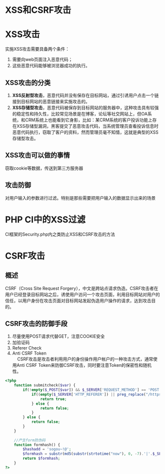 # XSS和CSRF攻击
# XSS攻击
实施XSS攻击需要具备两个条件：
1. 需要向web页面注入恶意代码；
2. 这些恶意代码能够被浏览器成功的执行。

## XSS攻击的分类
1. **XSS反射型攻击**，恶意代码并没有保存在目标网站，通过引诱用户点击一个链接到目标网站的恶意链接来实施攻击的。
2. **XSS存储型攻击**，恶意代码被保存到目标网站的服务器中，这种攻击具有较强的稳定性和持久性，比较常见场景是在博客，论坛等社交网站上，但OA系统，和CRM系统上也能看到它身影，比如：某CRM系统的客户投诉功能上存在XSS存储型漏洞，黑客提交了恶意攻击代码，当系统管理员查看投诉信息时恶意代码执行，窃取了客户的资料，然而管理员毫不知情，这就是典型的XSS存储型攻击。

## XSS攻击可以做的事情
窃取cookie等数据，传送到第三方服务器

## 攻击防御
对用户输入的参数进行过滤。特别是那些需要把用户输入的数据显示出来的场景

# PHP CI中的XSS过滤
CI框架的Security.php内之类防止XSS和CSRF攻击的方法

# CSRF攻击
## 概述
CSRF（Cross Site Request Forgery），中文是跨站点请求伪造。CSRF攻击者在用户已经登录目标网站之后，诱使用户访问一个攻击页面，利用目标网站对用户的信任，以用户身份在攻击页面对目标网站发起伪造用户操作的请求，达到攻击目的。

## CSRF攻击的防御手段
1. 尽量使用POST请求代替GET，注意COOKIE安全
2. 加验证码
3. Referer Check
4. Anti CSRF Token <br />
&nbsp;&nbsp;&nbsp;&nbsp;CSRF攻击是攻击者利用用户的身份操作用户帐户的一种攻击方式，通常使用Anti CSRF Token来防御CSRF攻击，同时要注意Token的保密性和随机性。

```php
<?php 
    function submitcheck($var) {
    	if(!empty($_POST[$var]) && $_SERVER['REQUEST_METHOD'] == 'POST') {
    		if((empty($_SERVER['HTTP_REFERER']) || preg_replace("/https?:\/\/([^\:\/]+).*/i", "\\1", $_SERVER['HTTP_REFERER']) == preg_replace("/([^\:]+).*/", "\\1", $_SERVER['HTTP_HOST'])) && $_POST['formhash'] == formhash()) {
    			return true;
    		} else {
    			return false;
    		}
    	} else {
    		return false;
    	}
    }
    
    //产生form防伪码
    function formhash() {
    	$hashadd = 'sogou~!@';
    	$formhash = substr(md5(substr(strtotime("now"), 0, -7).'|'.$_SESSION['email'].'|'.$hashadd), 8, 8);
    	return $formhash;
    }
?>
```
